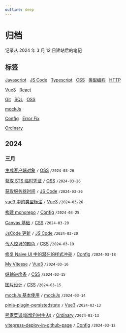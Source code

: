 ```yaml
---
outline: deep
---
```


<script setup>
import { ref, computed, onMounted } from 'vue'

/* 三月数据 */
const MAR = ref(new Array(31).fill(0))
const marMax = ref(0)
const marDate = [12, 13, 13, 14, 15, 15, 16, 18, 19, 20, 20, 25, 26, 26, 26, 26]

/**
 * 月份数据转化成 color: 
 * 深灰色(不属于这个月的数据)
 * 浅灰色(文章数为 0 的日期)
 * 浅绿(小于每日平均文章数且不等于 0 的日期)
 * 次绿(大于每日平均文章数的日期)
 * 深绿(最大文章数的日期)
 */
const monColor = computed(() => {
  return (firstDay, lastDay, MON, monDate, monMax) => {
    const fDay = new Date(firstDay).getDay()
    const prefixLength = fDay === 0 ? 6 : fDay - 1
    const prefixArr = new Array(prefixLength).fill('#c2c4c3')

    const lDay = new Date(lastDay).getDay()
    const suffixLength = lDay === 0 ? 0 : 7 - lDay
    const suffixArr = new Array(suffixLength).fill('#c2c4c3')

    const arr = new Array(31).fill(null)
    const fillDay = (new Set(monDate)).size
    MON.map((num, index) => {
      if (num === 0) {
        arr[index] = '#ebedf0'
      } else if (num === monMax) {
        arr[index] = '#407d53'
      } else if (num > monDate.length / fillDay) {
        arr[index] = '#83cbac'
      } else {
        arr[index] = '#c6dfc8'
      }
    })
    
    return [...prefixArr, ...arr, ...suffixArr]
  }
})

// 月份初始化
const monthInit = (MON, monMax) => {
  marDate.map(day => {
    MON.value[day-1]++
  })
  MON.value.map(num => {
    monMax.value = Math.max(monMax.value, num)
  })
}

onMounted(() => {
  monthInit(MAR, marMax) // 初始化三月
})
</script>

# 归档

记录从 2024 年 3 月 12 日建站后的笔记

## 标签

[Javascript](/javascript/event-loop) &nbsp;
[JS Code](/javascript/wapper-for-websocket-vue3) &nbsp;
[Typescript](/typescript/basic-object-and-function) &nbsp;
[CSS](/css/gradient-color) &nbsp;
[类型编程](/typescript/internal-tool-type) &nbsp;
[HTTP](/http/HTTP-request-and-response-header) <Badge type="tip" text="前端基础" />

[Vue3](/vue3/get-component-instance-in-setup) &nbsp;
[React](/react/avoid-mutation) <Badge type="tip" text="框架" />

[Git](/git/01-git-pull-repository) &nbsp;
[SQL](/sql/my-sql-single-table-operation) &nbsp;
[OSS](/oss/get-sts) <Badge type="tip" text="工具" />

[mockJs](/3-party-library/how-to-use-mockjs) <Badge type="tip" text="第三方库" />

[Config](/config/off-hibernate) &nbsp;
[Error Fix](/fix/nvm-president-problem-for-mac) <Badge type="tip" text="杂项" />

[Ordinary](/ordinary/What-marriage-brings-to-me) <Badge type="tip" text="杂谈" />

## 2024

### 三月

<div :class="$style['block-container']">
  <div
    v-for="item in monColor('2024-03-01', '2024-03-31', MAR, marDate, marMax)"
    :class="$style.block" :style="{backgroundColor: item}"
  >
  </div>
</div>

[生成客户端对象](/oss/create-client)
`/` [OSS](/oss/get-sts)
`/2024-03-26`

[获取 STS 临时凭证](/oss/get-sts)
`/` [OSS](/oss/get-sts)
`/2024-03-26`

[获取服务器时间](/javascript/get-server-time)
`/` [JS Code](/javascript/wapper-for-websocket-vue3)
`/2024-03-26`

[vue3 中的类型标注](/vue3/vue3-and-typescript)
`/` [Vue3](/vue3/get-component-instance-in-setup)
`/2024-03-26`

[构建 monorepo](/config/create-monorepo)
`/` [Config](/config/off-hibernate)
`/2024-03-25`

[Canvas 基础](/css/canvas-basic)
`/` [CSS](/css/gradient-color)
`/2024-03-20`

[JsCode 更新](/javascript/wapper-for-websocket-vue3)
`/` [JS Code](/javascript/wapper-for-websocket-vue3)
`/2024-03-20`

[令人惊讶的颜色](/css/amazing-color)
`/` [CSS](/css/gradient-color)
`/2024-03-19`

[修复 Naive UI 中的潜在的样式冲突](/config/fix-naive-css-bug)
`/` [Config](/config/off-hibernate)
`/2024-03-18`

[My Vitesse](/vue3/my-vitesse) <Badge type="warning" text="beta" />
`/` [Vue3](/vue3/get-component-instance-in-setup)
`/2024-03-16`

[纵轴进度条](/css/vertical-progress-bar)
`/` [CSS](/css/gradient-color)
`/2024-03-15`

[图片设计](/css/picture-design)
`/` [CSS](/css/gradient-color)
`/2024-03-15`

[mockJs 基本使用](/3-party-library/how-to-use-mockjs)
`/` [mockJs](/3-party-library/how-to-use-mockjs)
`/2024-03-14`

[pinia-plugin-persistedstate](/vue3/pinia-plugin-persistedstate)
`/` [Vue3](/vue3/get-component-instance-in-setup)
`/2024-03-13`

[熊家菜谱(新增利村牛肉)](/ordinary/cook-menu)
`/` [Ordinary](/ordinary/What-marriage-brings-to-me)
`/2024-03-13`

[vitepress-deploy-in-github-page](/config/vitepress-deploy-in-github-page)
`/` [Config](/config/off-hibernate)
`/2024-03-12`

<style module>
.block-container {
  display: flex;
  flex-direction: row;
  flex-wrap: wrap;
  gap: 4px;
  margin-top: 10px;
  width: 108px;
}

.block {
  width: 12px;
  height: 12px;
}
</style>
